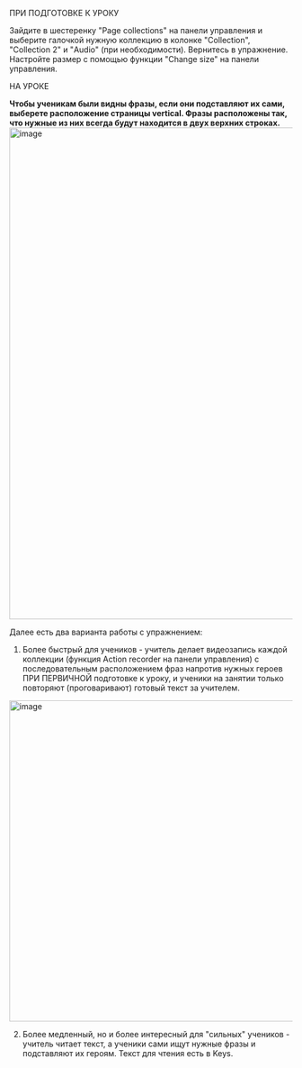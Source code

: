 ПРИ ПОДГОТОВКЕ К УРОКУ

Зайдите в шестеренку "Page collections" на панели управления и выберите галочкой нужную коллекцию в колонке "Collection", "Collection 2" и "Audio" (при необходимости). Вернитесь в упражнение. Настройте размер с помощью функции "Change size" на панели управления. 

НА УРОКЕ

**Чтобы ученикам были видны фразы, если они подставляют их сами, выберете расположение страницы vertical. Фразы расположены так, что нужные из них всегда будут находится в двух верхних строках.**
<img width="1742" height="873" alt="image" src="https://github.com/user-attachments/assets/c831f320-eac6-495f-8d58-23f86605c28f" />


Далее есть два варианта работы с упражнением: 

1. Более быстрый для учеников - учитель делает видеозапись каждой коллекции (функция Action recorder на панели управления) с последовательным расположением фраз напротив нужных героев ПРИ ПЕРВИЧНОЙ подготовке к уроку, и ученики на занятии только повторяют (проговаривают) готовый текст за учителем.
<img width="1014" height="570" alt="image" src="https://github.com/user-attachments/assets/b4f2781e-1610-4137-b660-ab8e000ac55d" />
 

2. Более медленный, но и более интересный для "сильных" учеников - учитель читает текст, а ученики сами ищут нужные фразы и подставляют их героям. Текст для чтения есть в Keys.
